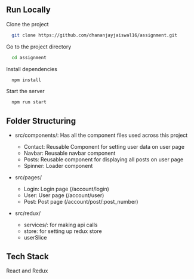 
## Run Locally

Clone the project

```bash
  git clone https://github.com/dhananjayjaiswal16/assignment.git
```

Go to the project directory

```bash
  cd assignment
```

Install dependencies

```bash
  npm install
```

Start the server

```bash
  npm run start
```


## Folder Structuring

- src/components/: Has all the component files used across this project
    - Contact: Reusable Component for setting user data on user page
    - Navbar: Reusable navbar component
    - Posts: Reusable component for displaying all posts on user page
    - Spinner: Loader component

- src/pages/
    - Login: Login page (/account/login)
    - User: User page (/account/user)
    - Post: Post page (/account/post/:post_number)

- src/redux/
    - services/: for making api calls
    - store: for setting up redux store
    - userSlice

## Tech Stack
React and Redux

